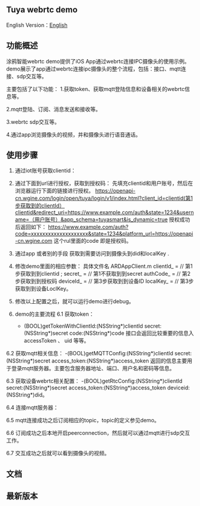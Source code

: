 ## Tuya webrtc demo


English Version：[English](README.md)


## 功能概述

涂鸦智能webrtc demo提供了iOS App通过webrtc连接IPC摄像头的使用示例。 demo展示了app通过webrtc连接ipc摄像头的整个流程，包括：接口、mqtt连接、sdp交互等。

主要包括了以下功能： 
1.获取token、获取mqtt登陆信息和设备相关的webrtc信息等。

2.mqtt登陆、订阅、消息发送和接收等。

3.webrtc sdp交互等。

4.通过app浏览摄像头的视频，并和摄像头进行语音通话。

## 使用步骤

1. 通过iot账号获取clientid：

2. 通过下面到url进行授权，获取到授权码：
    先填充clientid和用户账号，然后在浏览器运行下面的链接进行授权。
    https://openapi-cn.wgine.com/login/open/tuya/login/v1/index.html?client_id=clientid(第1步获取到的clientId）clientid&redirect_uri=https://www.example.com/auth&state=1234&username=（用户账号）&app_schema=tuyasmart&is_dynamic=true
    授权成功后返回如下：
    https://www.example.com/auth?code=xxxxxxxxxxxxxxxxxxxx&state=1234&platform_url=https://openapi-cn.wgine.com
    这个rul里面的code 即是授权码。
    
3. 通过app 或者别的手段 获取到需要访问到摄像头到did和localKey .

4. 修改demo里面的相应参数：
   具体文件名 ARDAppClient.m
   clientId_ =        // 第1步获取到到clientid ;
   secret_   =        // 第1不获取到到secret
   authCode_ =        // 第2步获取到到授权码
   deviceId_ =        // 第3步获取到到设备ID
   localKey_ =        // 第3步获取到到设备LoclKey。
   
5. 修改以上配置之后，就可以运行demo进行debug。    

6. demo的主要流程
  6.1 获取token：
      - (BOOL)getTokenWithClientId:(NSString*)clientId secret:(NSString*)secret  code:(NSString*)code 
      接口会返回比较重要的信息入accessToken 、 uid 等等。
      
  6.2 获取mqtt相关信息：
      -(BOOL)getMQTTConfig:(NSString*)clientId secret:(NSString*)secret access_token:(NSString*)access_token 
      返回的信息主要用于登录mqtt服务器。主要包含服务器地址、端口、用户名和密码等信息。
      
  6.3 获取设备webrtc相关配置：
      -(BOOL)getRtcConfig:(NSString*)clientId secret:(NSString*)secret access_token:(NSString*)access_token deviceid:(NSString*)did。
      
  6.4 连接mqtt服务器：
  
  6.5 mqtt连接成功之后订阅相应的topic，topic的定义参见demo。
  
  6.6 订阅成功之后本地开启peerconnection，然后就可以通过mqtt进行sdp交互工作。
  
  6.7 交互成功之后就可以看到摄像头的视频。

## 文档


## 最新版本

